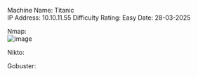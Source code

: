 
Machine Name: Titanic  
IP Address: 10.10.11.55
Difficulty Rating:  Easy
Date: 28-03-2025

Nmap:  
![image](https://github.com/user-attachments/assets/eea8cced-e54d-4a8d-a30a-7d51a8c980b3)


Nikto:  

Gobuster:  


